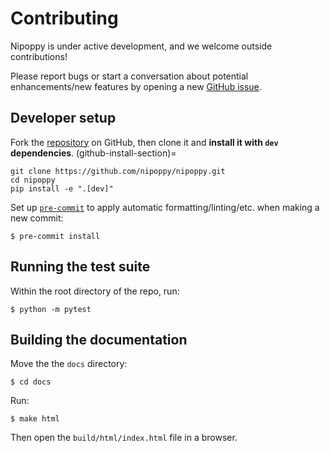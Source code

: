 # Contributing

Nipoppy is under active development, and we welcome outside contributions!

Please report bugs or start a conversation about potential enhancements/new features by opening a new [GitHub issue](https://github.com/nipoppy/nipoppy/issues/new/choose).

## Developer setup

Fork the [repository](https://github.com/nipoppy/nipoppy) on GitHub, then clone it and **install it with `dev` dependencies**.
(github-install-section)=

```{code-block} console
git clone https://github.com/nipoppy/nipoppy.git
cd nipoppy
pip install -e ".[dev]"
```

Set up [`pre-commit`](https://pre-commit.com/) to apply automatic formatting/linting/etc. when making a new commit:
```{code-block} console
$ pre-commit install
```

## Running the test suite

Within the root directory of the repo, run:
```{code-block} console
$ python -m pytest
```

## Building the documentation

Move the the `docs` directory:
```{code-block} console
$ cd docs
```

Run:
```{code-block} console
$ make html
```

Then open the `build/html/index.html` file in a browser.

